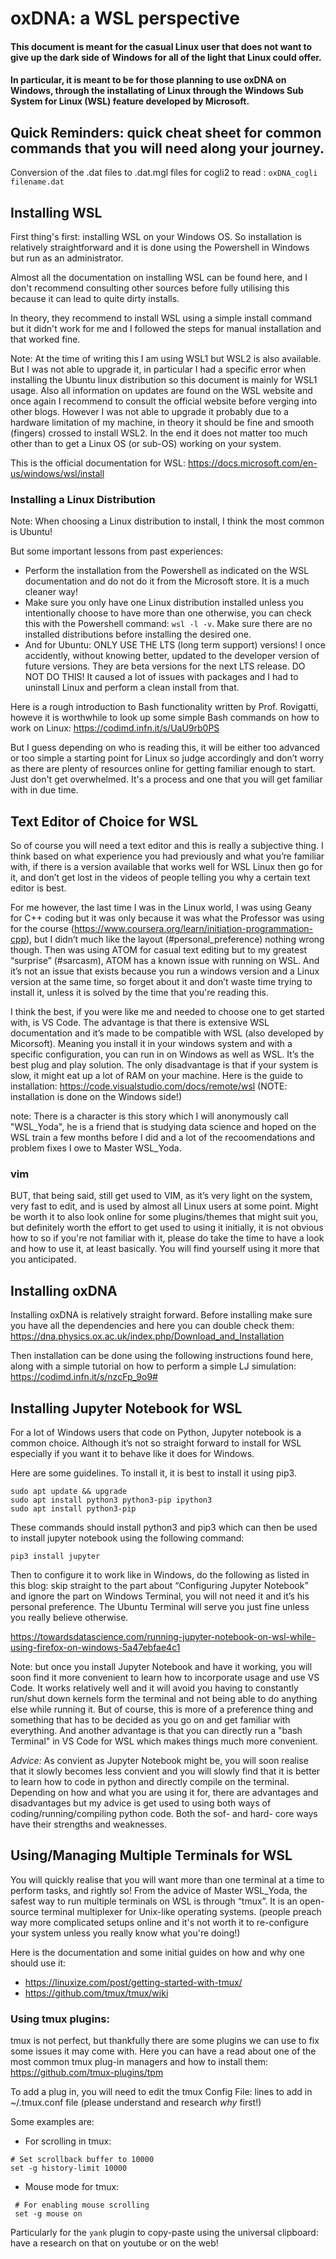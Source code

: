 # oxDNA: a WSL perspective
#### This document is meant for the casual Linux user that does not want to give up the dark side of Windows for all of the light that Linux could offer. 
#### In particular, it is meant to be for those planning to use oxDNA on Windows, through the installating of Linux through the Windows Sub System for Linux (WSL) feature developed by Microsoft. 

## Quick Reminders: quick cheat sheet for common commands that you will need along your journey. 
Conversion of the .dat files to .dat.mgl files for cogli2 to read : `oxDNA_cogli filename.dat`

## Installing WSL
First thing's first: installing WSL on your Windows OS. 
So installation is relatively straightforward and it is done using the Powershell in Windows but run as an administrator. 

Almost all the documentation on installing WSL can be found here, and I don't recommend consulting other sources before fully utilising this because it can lead to quite dirty installs.

In theory, they recommend to install WSL using a simple install command but it didn't work for me and I followed the steps for manual installation and that worked fine. 

Note: At the time of writing this I am using WSL1 but WSL2 is also available. But I was not able to upgrade it, in particular I had a specific error when installing the Ubuntu linux distribution so this document is mainly for WSL1 usage. Also all information on updates are found on the WSL website and once again I recommend to consult the official website before verging into other blogs. However I was not able to upgrade it probably due to a hardware limitation of my machine, in theory it should be fine and smooth (fingers) crossed to install WSL2. In the end it does not matter too much other than to get a Linux OS (or sub-OS) working on your system. 

This is the official documentation for WSL: https://docs.microsoft.com/en-us/windows/wsl/install

### Installing a Linux Distribution
Note: When choosing a Linux distribution to install, I think the most common is Ubuntu! 

But some important lessons from past experiences:
 - Perform the installation from the Powershell as indicated on the WSL documentation and do not do it from the Microsoft store. It is a much cleaner way!
 - Make sure you only have one Linux distribution installed unless you intentionally choose to have more than one otherwise, you can check this with the Powershell command: `wsl -l -v`. Make sure there are no installed distributions before installing the desired one. 
 - And for Ubuntu: ONLY USE THE LTS (long term support) versions! I once accidently, without knowing better, updated to the developer version of future versions. They are beta versions for the next LTS release. DO NOT DO THIS! It caused a lot of issues with packages and I had to uninstall Linux and perform a clean install from that. 

Here is a rough introduction to Bash functionality written by Prof. Rovigatti, howeve it is worthwhile to look up some simple Bash commands on how to work on Linux: 
https://codimd.infn.it/s/UaU9rb0PS

But I guess depending on who is reading this, it will be either too advanced or too simple a starting point for Linux so judge accordingly and don’t worry as there are plenty of resources online for getting familiar enough to start. Just don't get overwhelmed. It's a process and one that you will get familiar with in due time.

## Text Editor of Choice for WSL
So of course you will need a text editor and this is really a subjective thing. I think based on what experience you had previously and what you’re familiar with, if there is a version available that works well for WSL Linux then go for it, and don’t get lost in the videos of people telling you why a certain text editor is best. 

For me however, the last time I was in the Linux world, I was using Geany for C++ coding but it was only because it was what the Professor was using for the course (https://www.coursera.org/learn/initiation-programmation-cpp), but I didn’t much like the layout (#personal_preference) nothing wrong though. Then was using ATOM for casual text editing but to my greatest “surprise” (#sarcasm), ATOM has a known issue with running on WSL. And it’s not an issue that exists because you run a windows version and a Linux version at the same time, so forget about it and don’t waste time trying to install it, unless it is solved by the time that you're reading this. 

I think the best, if you were like me and needed to choose one to get started with, is VS Code. The advantage is that there is extensive WSL documentation and it’s made to be compatible with WSL (also developed by Micorsoft). Meaning you install it in your windows system and with a specific configuration, you can run in on Windows as well as WSL. It’s the best plug and play solution. The only disadvantage is that if your system is slow, it might eat up a lot of RAM on your machine. 
Here is the guide to installation: https://code.visualstudio.com/docs/remote/wsl
(NOTE: installation is done on the Windows side!)


note: There is a character is this story which I will anonymously call "WSL_Yoda", he is a friend that is studying data science and hoped on the WSL train a few months before I did and a lot of the recoomendations and problem fixes I owe to Master WSL_Yoda. 

### vim
BUT, that being said, still get used to VIM, as it’s very light on the system, very fast to edit, and is used by almost all Linux users at some point. Might be worth it to also look online for some plugins/themes that might suit you, but definitely worth the effort to get used to using it initially, it is not obvious how to so if you're not familiar with it, please do take the time to have a look and how to use it, at least basically. You will find yourself using it more that you anticipated.

## Installing oxDNA
Installing oxDNA is relatively straight forward. 
Before installing make sure you have all the dependencies and here you can double check them: 
https://dna.physics.ox.ac.uk/index.php/Download_and_Installation

Then installation can be done using the following instructions found here, along with a simple tutorial on how to perform a simple LJ simulation: 
https://codimd.infn.it/s/nzcFp_9o9#


## Installing Jupyter Notebook for WSL

For a lot of Windows users that code on Python, Jupyter notebook is a common choice. Although it’s not so straight forward to install for WSL especially if you want it to behave like it does for Windows. 

Here are some guidelines. 
To install it, it is best to install it using pip3. 
```
sudo apt update && upgrade 
sudo apt install python3 python3-pip ipython3
sudo apt install python3-pip
```

These commands should install python3 and pip3 which can then be used to install jupyter notebook using the following command: 

```
pip3 install jupyter
```

Then to configure it to work like in Windows, do the following as listed in this blog: skip straight to the part about “Configuring Jupyter Notebook” and ignore the part on Windows Terminal, you will not need it and it’s his personal preference. The Ubuntu Terminal will serve you just fine unless you really believe otherwise. 

https://towardsdatascience.com/running-jupyter-notebook-on-wsl-while-using-firefox-on-windows-5a47ebfae4c1

Note: but once you install Jupyter Notebook and have it working, you will soon find it more convenient to learn how to incorporate usage and use VS Code. It works relatively well and it will avoid you having to constantly run/shut down kernels form the terminal and not being able to do anything else while running it. But of course, this is more of a preference thing and something that has to be decided as you go on and get familiar with everything. And another advantage is that you can directly run a "bash Terminal" in VS Code for WSL which makes things much more convenient. 

*Advice:* As convient as Jupyter Notebook might be, you will soon realise that it slowly becomes less convient and you will slowly find that it is better to learn how to code in python and directly compile on the terminal. Depending on how and what you are using it for, there are advantages and disadvantages but my advice is get used to using both ways of coding/running/compiling python code. Both the sof- and hard- core ways have their strengths and weaknesses. 


## Using/Managing Multiple Terminals for WSL

You will quickly realise that you will want more than one terminal at a time to perform tasks, and rightly so! 
From the advice of Master WSL_Yoda, the safest way to run multiple terminals on WSL is through “tmux”. It is an open-source terminal multiplexer for Unix-like operating systems.
(people preach way more complicated setups online and it's not worth it to re-configure your system unless you really know what you're doing!) 

Here is the documentation and some initial guides on how and why one should use it: 
- https://linuxize.com/post/getting-started-with-tmux/
- https://github.com/tmux/tmux/wiki



### Using tmux plugins:
tmux is not perfect, but thankfully there are some plugins we can use to fix some issues it may come with. Here you can have a read about one of the most common tmux plug-in managers and how to install them: https://github.com/tmux-plugins/tpm

To add a plug in, you will need to edit the tmux Config File:  lines to add in ~/.tmux.conf file
(please understand and research *why* first!)

Some examples are:
- For scrolling in tmux:
 ```
 # Set scrollback buffer to 10000                                                                                                   
 set -g history-limit 10000 
```
- Mouse mode for tmux:
```
 # For enabling mouse scrolling                                                                                                     
 set -g mouse on 
 ```
 
 Particularly for the `yank` plugin to copy-paste using the universal clipboard: have a research on that on youtube or on the web! 
 
